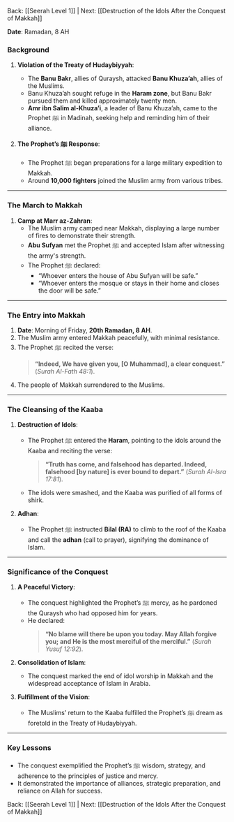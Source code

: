 Back: [[Seerah Level 1]] | Next: [[Destruction of the Idols After the Conquest of Makkah]]

**Date**: Ramadan, 8 AH  

### **Background**  
1. **Violation of the Treaty of Hudaybiyyah**:  
   - The **Banu Bakr**, allies of Quraysh, attacked **Banu Khuza’ah**, allies of the Muslims.  
   - Banu Khuza’ah sought refuge in the **Haram zone**, but Banu Bakr pursued them and killed approximately twenty men.  
   - **Amr ibn Salim al-Khuza’i**, a leader of Banu Khuza’ah, came to the Prophet ﷺ in Madinah, seeking help and reminding him of their alliance.

2. **The Prophet’s ﷺ Response**:  
   - The Prophet ﷺ began preparations for a large military expedition to Makkah.  
   - Around **10,000 fighters** joined the Muslim army from various tribes.

---

### **The March to Makkah**  
1. **Camp at Marr az-Zahran**:  
   - The Muslim army camped near Makkah, displaying a large number of fires to demonstrate their strength.  
   - **Abu Sufyan** met the Prophet ﷺ and accepted Islam after witnessing the army's strength.  
   - The Prophet ﷺ declared:  
     - “Whoever enters the house of Abu Sufyan will be safe.”  
     - “Whoever enters the mosque or stays in their home and closes the door will be safe.”

---

### **The Entry into Makkah**  
1. **Date**: Morning of Friday, **20th Ramadan, 8 AH**.  
2. The Muslim army entered Makkah peacefully, with minimal resistance.  
3. The Prophet ﷺ recited the verse:  
   > **“Indeed, We have given you, [O Muhammad], a clear conquest.”** (*Surah Al-Fath 48:1*).  
4. The people of Makkah surrendered to the Muslims.

---

### **The Cleansing of the Kaaba**  
1. **Destruction of Idols**:  
   - The Prophet ﷺ entered the **Haram**, pointing to the idols around the Kaaba and reciting the verse:  
     > **“Truth has come, and falsehood has departed. Indeed, falsehood [by nature] is ever bound to depart.”** (*Surah Al-Isra 17:81*).  
   - The idols were smashed, and the Kaaba was purified of all forms of shirk.  

2. **Adhan**:  
   - The Prophet ﷺ instructed **Bilal (RA)** to climb to the roof of the Kaaba and call the **adhan** (call to prayer), signifying the dominance of Islam.

---

### **Significance of the Conquest**  
1. **A Peaceful Victory**:  
   - The conquest highlighted the Prophet’s ﷺ mercy, as he pardoned the Quraysh who had opposed him for years.  
   - He declared:  
     > **“No blame will there be upon you today. May Allah forgive you; and He is the most merciful of the merciful.”** (*Surah Yusuf 12:92*).  

2. **Consolidation of Islam**:  
   - The conquest marked the end of idol worship in Makkah and the widespread acceptance of Islam in Arabia.

3. **Fulfillment of the Vision**:  
   - The Muslims’ return to the Kaaba fulfilled the Prophet’s ﷺ dream as foretold in the Treaty of Hudaybiyyah.

---

### **Key Lessons**  
- The conquest exemplified the Prophet’s ﷺ wisdom, strategy, and adherence to the principles of justice and mercy.  
- It demonstrated the importance of alliances, strategic preparation, and reliance on Allah for success.


Back: [[Seerah Level 1]] | Next: [[Destruction of the Idols After the Conquest of Makkah]]